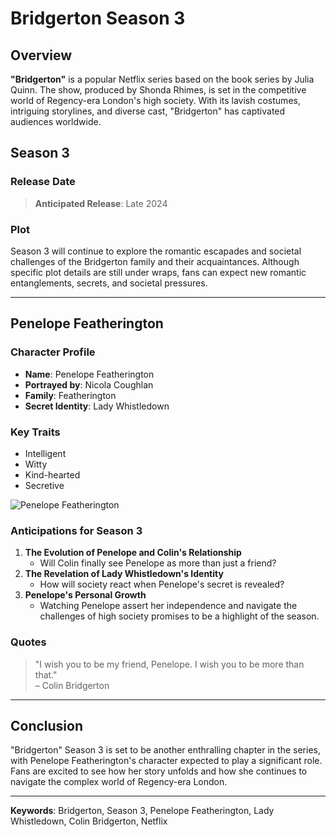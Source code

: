# Bridgerton Season 3

## Overview
**"Bridgerton"** is a popular Netflix series based on the book series by Julia Quinn. The show, produced by Shonda Rhimes, is set in the competitive world of Regency-era London's high society. With its lavish costumes, intriguing storylines, and diverse cast, "Bridgerton" has captivated audiences worldwide.

## Season 3

### Release Date
> **Anticipated Release**: Late 2024

### Plot
Season 3 will continue to explore the romantic escapades and societal challenges of the Bridgerton family and their acquaintances. Although specific plot details are still under wraps, fans can expect new romantic entanglements, secrets, and societal pressures.

---

## Penelope Featherington

### Character Profile
- **Name**: Penelope Featherington
- **Portrayed by**: Nicola Coughlan
- **Family**: Featherington
- **Secret Identity**: Lady Whistledown

### Key Traits
- Intelligent
- Witty
- Kind-hearted
- Secretive

![Penelope Featherington](https://example.com/penelope-image.jpg) <!-- Example image link -->

### Anticipations for Season 3
1. **The Evolution of Penelope and Colin's Relationship**
   - Will Colin finally see Penelope as more than just a friend?
2. **The Revelation of Lady Whistledown's Identity**
   - How will society react when Penelope's secret is revealed?
3. **Penelope's Personal Growth**
   - Watching Penelope assert her independence and navigate the challenges of high society promises to be a highlight of the season.

### Quotes
> "I wish you to be my friend, Penelope. I wish you to be more than that."  
> – Colin Bridgerton

---

## Conclusion
"Bridgerton" Season 3 is set to be another enthralling chapter in the series, with Penelope Featherington's character expected to play a significant role. Fans are excited to see how her story unfolds and how she continues to navigate the complex world of Regency-era London.

---

**Keywords**: Bridgerton, Season 3, Penelope Featherington, Lady Whistledown, Colin Bridgerton, Netflix


